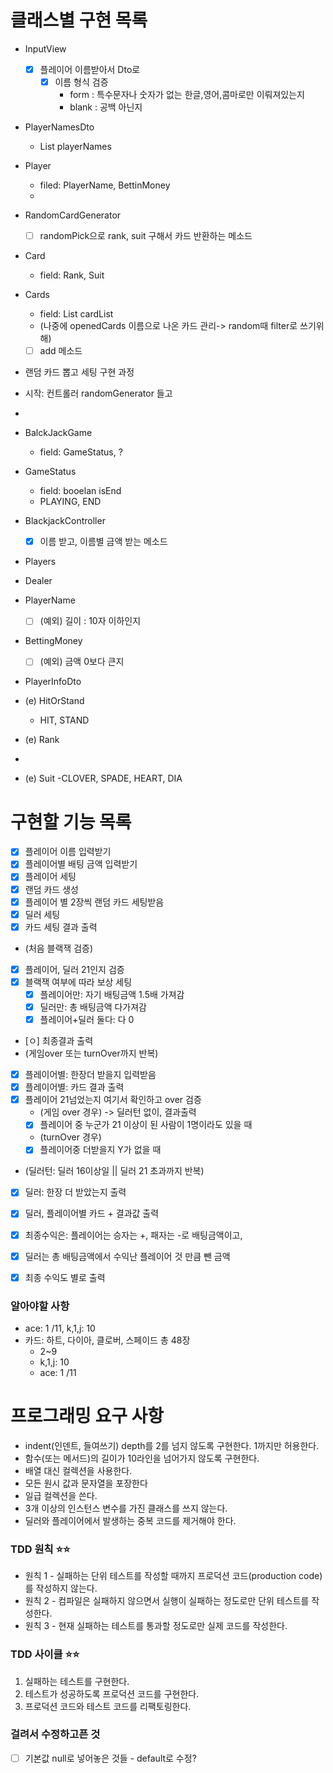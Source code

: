 # 클래스별 구현 목록
- InputView
  - [x] 플레이어 이름받아서 Dto로 
    - [x] 이름 형식 검증 
      - form : 특수문자나 숫자가 없는 한글,영어,콤마로만 이뤄져있는지
      - blank : 공백 아닌지

- PlayerNamesDto
  - List<String> playerNames

- Player
  - filed: PlayerName, BettinMoney
  - 

- RandomCardGenerator
  - [ ] randomPick으로 rank, suit 구해서 카드 반환하는 메소드

- Card
  - field: Rank, Suit

- Cards
  - field: List <Card> cardList
  - (나중에 openedCards 이름으로 나온 카드 관리-> random때 filter로 쓰기위해)
  - [ ] add 메소드

- 랜덤 카드 뽑고 세팅 구현 과정
- 시작: 컨트롤러 randomGenerator 들고 
- 

- BalckJackGame
  - field: GameStatus, ?

- GameStatus
  - field: booelan isEnd
  - PLAYING, END

- BlackjackController
  - [x] 이름 받고, 이름별 금액 받는 메소드

- Players


- Dealer


- PlayerName
  - [ ] (예외) 길이 : 10자 이하인지


- BettingMoney
  - [ ] (예외) 금액 0보다 큰지




- PlayerInfoDto


- (e) HitOrStand
  - HIT, STAND

- (e) Rank
- 

- (e) Suit
  -CLOVER, SPADE, HEART, DIA

# 구현할 기능 목록
- [x] 플레이어 이름 입력받기
- [x] 플레이어별 배팅 금액 입력받기
- [x] 플레이어 세팅
- [x] 랜덤 카드 생성
- [x] 플레이어 별 2장씩 랜덤 카드 세팅받음
- [x] 딜러 세팅
- [x] 카드 세팅 결과 출력
- (처음 블랙잭 검증)
- [x] 플레이어, 딜러 21인지 검증
- [x] 블랙잭 여부에 따라 보상 세팅 
    - [x] 플레이어만: 자기 배팅금액 1.5배 가져감 
    - [x] 딜러만: 총 배팅금액 다가져감
    - [x] 플레이어+딜러 둘다: 다 0
- [ㅇ]  최종결과 출력
- (게임over 또는 turnOver까지 반복)
- [x] 플레이어별: 한장더 받을지 입력받음
- [x] 플레이어별: 카드 결과 출력
- [x] 플레이어 21넘었는지 여기서 확인하고 over 검증
  - (게임 over 경우) -> 딜러턴 없이, 결과출력
  - [x] 플레이어 중 누군가 21 이상이 된 사람이 1명이라도 있을 때
  - (turnOver 경우) 
  - [x] 플레이어중 더받을지 Y가 없을 때
- (딜러턴: 딜러 16이상일 || 딜러 21 초과까지 반복)
- [x] 딜러: 한장 더 받았는지 출력

- [x] 딜러, 플레이어별 카드 + 결과값 출력
- [x] 최종수익은: 플레이어는 승자는 +, 패자는 -로 배팅금액이고,
- [x] 딜러는 총 배팅금액에서 수익난 플레이어 것 만큼 뺀 금액
- [x] 최종 수익도 별로 출력

### 알아야할 사항
- ace: 1 /11, k,1,j: 10
- 카드: 하트, 다이아, 클로버, 스페이드 총 48장
  - 2~9
  - k,1,j: 10
  - ace: 1 /11


# 프로그래밍 요구 사항
- indent(인덴트, 들여쓰기) depth를 2를 넘지 않도록 구현한다. 1까지만 허용한다.
- 함수(또는 메서드)의 길이가 10라인을 넘어가지 않도록 구현한다.
- 배열 대신 컬렉션을 사용한다.
- 모든 원시 값과 문자열을 포장한다
- 일급 컬렉션을 쓴다.
- 3개 이상의 인스턴스 변수를 가진 클래스를 쓰지 않는다.
- 딜러와 플레이어에서 발생하는 중복 코드를 제거해야 한다.


### TDD 원칙 ⭐️⭐️
- 원칙 1 - 실패하는 단위 테스트를 작성할 때까지 프로덕션 코드(production code)를 작성하지 않는다.
- 원칙 2 - 컴파일은 실패하지 않으면서 실행이 실패하는 정도로만 단위 테스트를 작성한다.
- 원칙 3 - 현재 실패하는 테스트를 통과할 정도로만 실제 코드를 작성한다.
### TDD 사이클 ⭐️⭐️
1. 실패하는 테스트를 구현한다.
2. 테스트가 성공하도록 프로덕션 코드를 구현한다.
3. 프로덕션 코드와 테스트 코드를 리팩토링한다.


### 걸려서 수정하고픈 것
- [ ] 기본값 null로 넣어놓은 것들 - default로 수정?